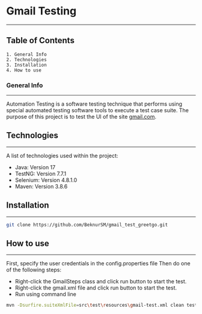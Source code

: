 # Gmail Testing
***

## Table of Contents
    1. General Info
    2. Technologies
    3. Installation
    4. How to use


### General Info
***
Automation Testing is a software testing technique that performs using special automated testing software tools to execute a test case suite.
The purpose of this project is to test the UI of the site [gmail.com](https://www.gmail.com).

## Technologies
***
A list of technologies used within the project:
* Java: Version 17
* TestNG: Version 7.7.1
* Selenium: Version 4.8.1.0
* Maven: Version 3.8.6

## Installation
***
```bash
git clone https://github.com/BeknurSM/gmail_test_greetgo.git
```

## How to use
***
First, specify the user credentials in the config.properties file
Then do one of the following steps:

- Right-click the GmailSteps class and click run button to start the test.
- Right-click the gmail.xml file and click run button to start the test.
- Run using command line
```bash
mvn -Dsurfire.suiteXmlFile=src\test\resources\gmail-test.xml clean test
```